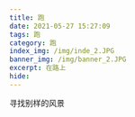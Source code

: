 ```yaml
---
title: 跑
date: 2021-05-27 15:27:09
tags: 跑
category: 跑
index_img: /img/inde_2.JPG
banner_img: /img/banner_2.JPG
excerpt: 在路上
hide:
---
```

寻找别样的风景